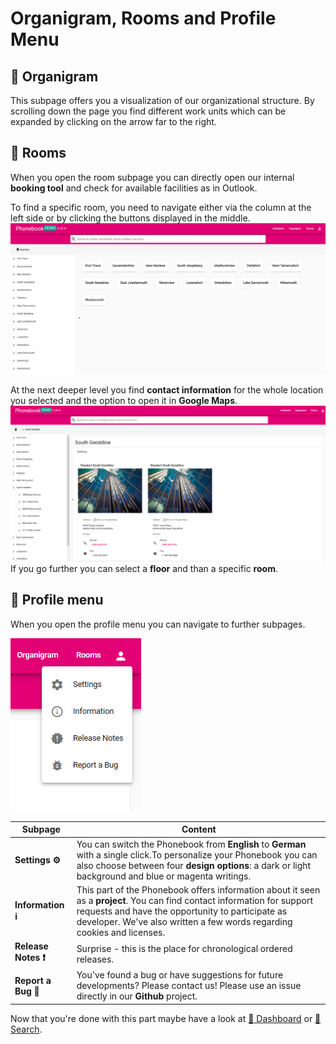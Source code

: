 # Organigram, Rooms and Profile Menu
## :trident: Organigram 

This subpage offers you a visualization of our organizational structure. By scrolling down the page you find different work units which can be expanded by clicking on the arrow far to the right. 
## :door:  Rooms 
When you open the room subpage you can directly open our internal **booking tool** and check for available facilities as in Outlook. 

To find a specific room, you need to navigate either via the column at the left side or by clicking the buttons displayed in the middle. 
![screenshot of room subpage ](media/rooms_demo.PNG)

At the next deeper level you find **contact information** for the whole location you selected and the option to open it in **Google Maps**. 
![screenshot of room subpage with selected city ](media/rooms_demo2.PNG)
If you go further you can select a **floor** and than a specific **room**. 
## :open_file_folder: Profile menu
When you open the profile menu you can navigate to further subpages. 

![open menu option at the very right, listing subpages "settings", "information", "release notes" and "report a bug"](media/profilemenu_demo.PNG)  

| Subpage     | Content |
|---------------|---------|
|**Settings :gear:**|You can switch the Phonebook from **English** to **German** with a single click.To personalize your Phonebook you can also choose between four **design options**: a dark or light background and blue or magenta writings.|
|**Information :information_source:**|This part of the Phonebook offers information about it seen as a **project**. You can find contact information for support requests and have the opportunity to participate as developer. We've also written a few words regarding cookies and licenses.|
|**Release Notes :heavy_exclamation_mark:** |Surprise - this is the place for chronological ordered releases.|
|**Report a Bug :bug:**| You've found a bug or have suggestions for future developments? Please contact us! Please use an issue directly in our **Github** project.|


Now that you're done with this part maybe have a look at [ :newspaper: Dashboard](dashboard-page.md) or [ :mag_right: Search](search.md). 